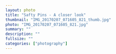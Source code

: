 ```yaml
---		
layout: photo
title: "Safty Pins - A closer look"
thumbnail: "IMG_20170207_071605_821_thumb.jpg"
photo: "IMG_20170207_071605_821.jpg"
summary: ""
description: ""
fullsize: ""
categories: ["photography"]
---
```

